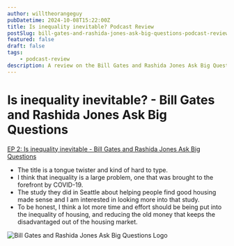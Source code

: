 ```yaml
---
author: willtheorangeguy
pubDatetime: 2024-10-08T15:22:00Z
title: Is inequality inevitable? Podcast Review
postSlug: bill-gates-and-rashida-jones-ask-big-questions-podcast-review-2
featured: false
draft: false
tags:
    - podcast-review
description: A review on the Bill Gates and Rashida Jones Ask Big Questions Podcast.
---
```


# Is inequality inevitable? - Bill Gates and Rashida Jones Ask Big Questions

[EP 2: Is inequality inevitable - Bill Gates and Rashida Jones Ask Big Questions](https://podcasts.apple.com/us/podcast/ep-2-is-inequality-inevitable/id1538630420?i=1000499889070)

-   The title is a tongue twister and kind of hard to type.
-   I think that inequality is a large problem, one that was brought to the forefront by COVID-19.
-   The study they did in Seattle about helping people find good housing made sense and I am interested in looking more into that study.
-   To be honest, I think a lot more time and effort should be being put into the inequality of housing, and reducing the old money that keeps the disadvantaged out of the housing market.

![Bill Gates and Rashida Jones Ask Big Questions Logo](https://is1-ssl.mzstatic.com/image/thumb/Podcasts125/v4/30/79/8c/30798cb1-611c-3cbe-e887-a872193b38c2/mza_10870438755350715135.jpg/270x270bb.webp)
